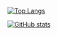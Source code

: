 [![Top Langs](https://github-readme-stats.vercel.app/api/top-langs/?username=wr7&exclude_repo=stm32_f0_snake,meson_embedded_f0&layout=donut&langs_count=7&theme=omni)](https://github.com/anuraghazra/github-readme-stats)

[![GitHub stats](https://github-readme-stats.vercel.app/api?username=wr7&hide_rank=true&theme=omni&hide_title=true)](https://github.com/anuraghazra/github-readme-stats)

<!--
**wr7/wr7** is a ✨ _special_ ✨ repository because its `README.md` (this file) appears on your GitHub profile.

Here are some ideas to get you started:

- 🔭 I’m currently working on ...
- 🌱 I’m currently learning ...
- 👯 I’m looking to collaborate on ...
- 🤔 I’m looking for help with ...
- 💬 Ask me about ...
- 📫 How to reach me: ...
- 😄 Pronouns: ...
- ⚡ Fun fact: ...
-->
